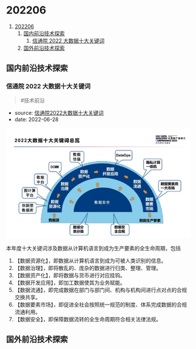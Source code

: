 # 202206

1. [202206](#202206)
    1. [国内前沿技术探索](#国内前沿技术探索)
        1. [信通院 2022 大数据十大关键词](#信通院-2022-大数据十大关键词)
    2. [国外前沿技术探索](#国外前沿技术探索)

## 国内前沿技术探索

### 信通院 2022 大数据十大关键词

> #技术前沿

- source: [信通院2022大数据十大关键词](https://mp.weixin.qq.com/s/YSfnRirk1O_yXOvSJEOtqA)
- date: 2022-06-28

![2022大数据十大关键词](../files/assets/2022_data_10_key_words.png)

本年度十大关键词涉及数据从计算机语言到成为生产要素的全生命周期，包括

1. 【数据资源化】，即数据从计算机语言到成为可被人类识别的信息。
2. 【数据治理】，即将散乱的、庞杂的数据进行归类、整理、管理。
3. 【数据资产化】，即将数据与货币进行对应挂钩。
4. 【数据开发应用】，即加工数据使其为业务赋能。
5. 【数据流通】，即完成数据在部门与部门间、机构与机构间进行点对点的合规交换共享。
6. 【数据要素市场】，即促进全社会按照统一规范的制度、体系完成数据的合规流通利用。
7. 【数据安全】，即保障数据流转的全生命周期符合相关法律法规。

## 国外前沿技术探索
